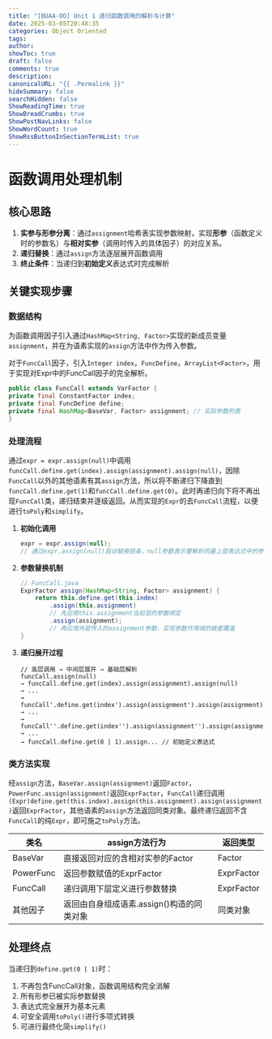 ```yaml
---
title: "[BUAA-OO] Unit 1 递归函数调用的解析与计算"
date: 2025-03-05T20:48:35
categories: Object Oriented
tags: 
author: 
showToc: true
draft: false
comments: true
description: 
canonicalURL: "{{ .Permalink }}"
hideSummary: false
searchHidden: false
ShowReadingTime: true
ShowBreadCrumbs: true
ShowPostNavLinks: false
ShowWordCount: true
ShowRssButtonInSectionTermList: true
---
```

# 函数调用处理机制

## 核心思路

1. **实参与形参分离**：通过`assignment`哈希表实现参数映射，实现**形参**（函数定义时的参数名）与**相对实参**（调用时传入的具体因子）的对应关系。
2. **递归替换**：通过`assign`方法逐层展开函数调用
3. **终止条件**：当递归到**初始定义**表达式时完成解析

## 关键实现步骤

### 数据结构

为函数调用因子引入通过`HashMap<String, Factor>`实现的新成员变量`assignment`，并在为语素实现的`assign`方法中作为传入参数。

对于`FuncCall`因子，引入`Integer index`，`FuncDefine`，`ArrayList<Factor>`，用于实现对Expr中的FuncCall因子的完全解析。

```java
public class FuncCall extends VarFactor {
private final ConstantFactor index;  
private final FuncDefine define;  
private final HashMap<BaseVar, Factor> assignment; // 实际参数列表
}
```

### 处理流程

通过`expr = expr.assign(null)`中调用`funcCall.define.get(index).assign(assignment).assign(null)`，因除`FuncCall`以外的其他语素有其`assign`方法，所以将不断递归下降直到`funcCall.define.get(1)`和`funcCall.define.get(0)`。此时再递归向下将不再出现`FuncCall`类，递归结束并逐级返回。从而实现的`Expr`的去`FuncCall`流程，以便进行`toPoly`和`simplify`。

1. **初始化调用**

   ```java
   expr = expr.assign(null);
   // 通过expr.assign(null)启动替换链条，null参数表示要解析的最上层表达式中的参数为绝对实参
   ```

2. **参数替换机制**

   ```java
   // FuncCall.java
   ExprFactor assign(HashMap<String, Factor> assignment) {
       return this.define.get(this.index)
           .assign(this.assignment)
           // 先应用this.assignment当前层的参数绑定
           .assign(assignment);
           // 再应用外层传入的assignment参数，实现参数作用域的嵌套覆盖
   }
   ```

3. **递归展开过程**

   ```
   // 高层调用 → 中间层展开 → 基础层解析
   funcCall.assign(null)
   → funcCall.define.get(index).assign(assignment).assign(null)
   → ...
   → funcCall'.define.get(index').assign(assignment').assign(assignment).assign(null)
   → ...
   → funcCall''.define.get(index'').assign(assignment'').assign(assignment').assign(assignment).assign(null)
   → ...
   → funcCall.define.get(0 | 1).assign... // 初始定义表达式
   ```

### 类方法实现

经`assign`方法，`BaseVar.assign(assignment)`返回`Factor`，`PowerFunc.assign(assignment)`返回`ExprFactor`，`FuncCall`递归调用`(Expr)define.get(this.index).assign(this.assignment).assign(assignment)`返回`ExprFactor`，其他语素的`assign`方法返回同类对象。最终递归返回不含`FuncCall`的纯`Expr`，即可施之`toPoly`方法。

|类名|assign方法行为|返回类型|
|---------|-------------------------|----------|
|BaseVar|直接返回对应的含相对实参的Factor|Factor|
|PowerFunc|返回参数赋值的ExprFactor|ExprFactor|
|FuncCall|递归调用下层定义进行参数替换|ExprFactor|
|其他因子|返回由自身组成语素.assign()构造的同类对象|同类对象|

## 处理终点

当递归到`define.get(0 | 1)`时：
1. 不再包含FuncCall对象，函数调用结构完全消解
2. 所有形参已被实际参数替换
3. 表达式完全展开为基本元素
4. 可安全调用`toPoly()`进行多项式转换
5. 可进行最终化简`simplify()`
